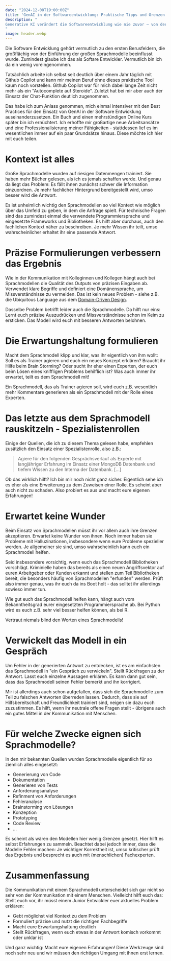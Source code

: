 ```yaml
---
date: "2024-12-08T19:00:00Z"
title: 'GenAI in der Softwareentwicklung: Praktische Tipps und Grenzen'
description: "
Generative KI verändert die Softwareentwicklung wie nie zuvor – von der Code-Generierung bis zur Anforderungsanalyse. Entdecke Best Practices, typische Anwendungsfälle und die Grenzen von Modellen wie Github Copilot. Lerne, wie du KI-Tools effizient und sicher einsetzt, um deine Produktivität zu steigern und smarter zu arbeiten.
"
image: header.webp
---
```


Die Software Entwicklung gehört vermutlich zu den ersten Berusfeldern, die großflächig von der Einführung der großen Sprachmodelle beeinflusst wurde. Zumindest glaube ich das als Softare Entwickler. Vermutlich bin ich da ein wenig voreingenommen.

Tatsächlich arbeite ich selbst seit deutlich über einem Jahr täglich mit Github Copilot und kann mir meinen Beruf ohne dieses praktische Tool kaum noch vorstellen. Github Copilot war für mich dabei lange Zeit nicht mehr als ein "Autocomplete auf Steroide". Zuletzt hat bei mir aber auch der Einsatz der Chat-Funktion deutlich zugenommen.

Das habe ich zum Anlass genommen, mich einmal intensiver mit den Best Practices für den Einsatz von GenAI in der Software Entwicklung auseinanderzusetzen. Ein Buch und einen mehrstündigen Online Kurs später bin ich ernüchtert. Ich erhoffte mir großartige neue Arbeitsansätze und eine Professionalisierung meiner Fähigkeiten - stattdessen lief es im wesentlichen immer auf ein paar Grundsätze hinaus. Diese möchte ich hier mit euch teilen.

# Kontext ist alles

Große Sprachmodelle wurden auf riesigen Datenmengen trainiert. Sie haben mehr Bücher gelesen, als ich es jemals schaffen werde. Und genau da liegt das Problem: Es fällt ihnen zunächst schwer die Information einzuordnen. Je mehr fachlicher Hintergrund bereitgestellt wird, umso besser wird die Antwort.

Es ist unheimlich wichtig den Sprachmodellen so viel Kontext wie möglich über das Umfeld zu geben, in dem die Anfrage spielt. Für technische Fragen sind das zumindest einmal die verwendete Programmiersprache und eingesetzte Frameworks und Bibliotheken. Es hilft aber durchaus, auch den fachlichen Kontext näher zu beschreiben. Je mehr Wissen ihr teilt, umso wahrscheinlicher erhaltet ihr eine passende Antwort.

# Präzise Formulierungen verbessern das Ergebnis

Wie in der Kommunikation mit Kolleginnen und Kollegen hängt auch bei Sprachmodellen die Qualität des Outputs von präzisen Eingaben ab. Verwendet klare Begriffe und definiert eine Domänensprache, um Missverständnisse zu vermeiden. Das ist kein neues Problem - siehe z.B. die Ubiquitous Language aus dem [Domain-Driven Design](https://en.wikipedia.org/wiki/Domain-driven_design).

Dasselbe Problem betrifft leider auch die Sprachmodelle. Da hilft nur eins: Lernt euch präzise Auszudrücken und Missverständnisse schon im Keim zu ersticken. Das Modell wird euch mit besseren Antworten belohnen.

# Die Erwartungshaltung formulieren

Macht dem Sprachmodell klipp und klar, was ihr eigentlich von ihm wollt: Soll es als Trainer agieren und euch ein neues Konzept erklären? Braucht ihr Hilfe beim Brain Storming? Oder sucht ihr eher einen Experten, der euch beim Lösen eines kniffligen Problems behilflich ist? Was auch immer ihr erwartet, teilt es dem Sprachmodell mit!

Ein Sprachmodell, das als Trainer agieren soll, wird euch z.B. wesentlich mehr Kommentare generieren als ein Sprachmodell mit der Rolle eines Experten.

# Das letzte aus dem Sprachmodell rauskitzeln - Spezialistenrollen

Einige der Quellen, die ich zu diesem Thema gelesen habe, empfehlen zusätzlich den Einsatz einer Spezialistenrolle, also z.B.:

> Agiere für den folgenden Gesprächsverlauf als Experte mit langjähriger Erfahrung im Einsatz einer MongoDB Datenbank und tiefem Wissen zu den Interna der Datenbank. [...]

Ob das wirklich hilft? Ich bin mir noch nicht ganz sicher. Eigentlich sehe ich es eher als eine Erweiterung zu dem Zuweisen einer Rolle. Es scheint aber auch nicht zu schaden. Also probiert es aus und macht eure eigenen Erfahrungen!

# Erwartet keine Wunder

Beim Einsatz von Sprachmodellen müsst ihr vor allem auch ihre Grenzen akzeptieren. Erwartet keine Wunder von ihnen. Noch immer haben sie Probleme mit Halluzinationen, insbesondere wenn eure Probleme spezieller werden. Je allgemeiner sie sind, umso wahrscheinlich kann euch ein Sprachmodell helfen.

Seid insbesondere vorsichtig, wenn euch das Sprachmodell Bibliotheken vorschlägt. Kriminielle haben das bereits als einen neuen Angriffsvektor auf euren Arbeitgeber oder Kunden erkannt und stellen zum Teil Bibliotheken bereit, die besonders häufig von Sprachmodellen "erfunden" werden. Prüft also immer genau, was ihr euch da ins Boot holt - das solltet ihr allerdings sowieso immer tun.

Wie gut euch das Sprachmodell helfen kann, hängt auch vom Bekanntheitsgrad eurer eingesetzten Programmiersprache ab. Bei Python wird es euch z.B. sehr viel besser helfen können, als bei R.

Vertraut niemals blind den Worten eines Sprachmodells!

# Verwickelt das Modell in ein Gespräch

Um Fehler in der generierten Antwort zu entdecken, ist es am einfachsten das Sprachmodell in "ein Gespräch zu verwickeln". Stellt Rückfragen zu der Antwort. Lasst euch einzelne Aussagen erklären. Es kann dann gut sein, dass das Sprachmodell seinen Fehler bemerkt und ihn korrigiert.

Mir ist allerdings auch schon aufgefallen, dass sich die Sprachmodelle zum Teil zu falschen Antworten überreden lassen. Dadurch, dass sie auf Hilfsbereitschaft und Freundlichkeit trainiert sind, neigen sie dazu euch zuzustimmen. Es hilft, wenn ihr neutrale offene Fragen stellt - übrigens auch ein gutes Mittel in der Kommunikation mit Menschen.

# Für welche Zwecke eignen sich Sprachmodelle?

In den mir bekannten Quellen wurden Sprachmodelle eigentlich für so ziemlich alles eingesetzt:

- Generierung von Code
- Dokumentation
- Generieren von Tests
- Anforderungsanalyse
- Refinment von Anforderungen
- Fehleranalyse
- Brainstorming von Lösungen
- Konzeption
- Prototyping
- Code Review
- ...

Es scheint als wären den Modellen hier wenig Grenzen gesetzt. Hier hilft es selbst Erfahrungen zu sammeln. Beachtet dabei jedoch immer, dass die Modelle Fehler machen: Je wichtiger Korrektheit ist, umso kritischer prüft das Ergebnis und besprecht es auch mit (menschlichen) Fachexperten.

# Zusammenfassung

Die Kommunikation mit einem Sprachmodell unterscheidet sich gar nicht so sehr von der Kommunikation mit einem Menschen. Vielleicht hilft euch das: Stellt euch vor, ihr müsst einem Junior Entwickler euer aktuelles Problem erklären:

- Gebt möglichst viel Kontext zu dem Problem
- Formuliert präzise und nutzt die richtigen Fachbegriffe
- Macht eure Erwartungshaltung deutlich
- Stellt Rückfragen, wenn euch etwas in der Antwort komisch vorkommt oder unklar ist

Und ganz wichtig: Macht eure eigenen Erfahrungen! Diese Werkzeuge sind noch sehr neu und wir müssen den richtigen Umgang mit ihnen erst lernen.
